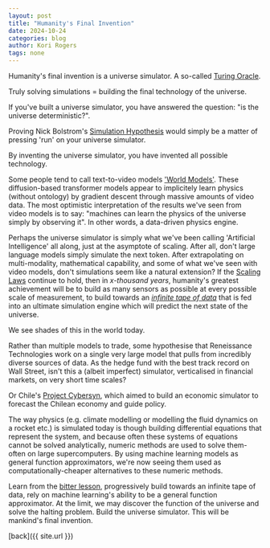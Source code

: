 ```yaml
---
layout: post
title: "Humanity's Final Invention"
date: 2024-10-24
categories: blog
author: Kori Rogers
tags: none
---
```

Humanity's final invention is a universe simulator. A so-called [Turing Oracle](https://en.wikipedia.org/wiki/Oracle_machine).

Truly solving simulations = building the final technology of the universe.

If you've built a universe simulator, you have answered the question: "is the universe deterministic?".

Proving Nick Bolstrom's [Simulation Hypothesis](https://en.wikipedia.org/wiki/Simulation_hypothesis) would simply be a matter of pressing 'run' on your universe simulator.

By inventing the universe simulator, you have invented all possible technology. 

Some people tend to call text-to-video models ['World Models'](https://openai.com/index/video-generation-models-as-world-simulators/). These diffusion-based transformer models appear to implicitely learn physics (without ontology) by gradient descent through massive amounts of video data. The most optimistic interpretation of the results we've seen from video models is to say: "machines can learn the physics of the universe simply by observing it". In other words, a data-driven physics engine.

Perhaps the universe simulator is simply what we've been calling 'Artificial Intelligence' all along, just at the asymptote of scaling. After all, don't large language models simply simulate the next token. After extrapolating on multi-modality, mathematical capability, and some of what we've seen with video models, don't simulations seem like a natural extension? If the [Scaling Laws](https://arxiv.org/abs/2001.08361) continue to hold, then in *x-thousand years*, humanity's greatest achievement will be to build as many sensors as possible at every possible scale of measurement, to build towards an [*infinite tape of data*](https://en.wikipedia.org/wiki/Turing_completeness) that is fed into an ultimate simulation engine which will predict the next state of the universe.

We see shades of this in the world today. 

Rather than multiple models to trade, some hypothesise that Reneissance Technologies work on a single very large model that pulls from incredibly diverse sources of data. As the hedge fund with the best track record on Wall Street, isn't this a (albeit imperfect) simulator, verticalised in financial markets, on very short time scales? 

Or Chile's [Project Cybersyn](https://en.wikipedia.org/wiki/Project_Cybersyn), which aimed to build an economic simulator to forecast the Chilean economy and guide policy. 

The way physics (e.g. climate modelling or modelling the fluid dynamics on a rocket etc.) is simulated today is though building differential equations that represent the system, and because often these systems of equations cannot be solved analytically, numeric methods are used to solve them- often on large supercomputers. By using machine learning models as general function approximators, we're now seeing them used as computationally-cheaper alternatives to these numeric methods.

Learn from the [bitter lesson](http://www.incompleteideas.net/IncIdeas/BitterLesson.html), progressively build towards an infinite tape of data, rely on machine learning's ability to be a general function approximator. At the limit, we may discover the function of the universe and solve the halting problem. Build the universe simulator. This will be mankind's final invention. 

[back]({{ site.url }})